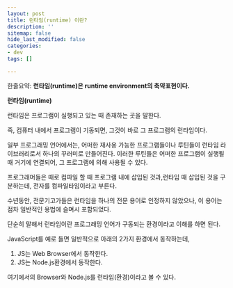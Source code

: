 ```yaml
---
layout: post
title: 런타임(runtime) 이란?
description: ''
sitemap: false
hide_last_modified: false
categories:
- dev
tags: []

---
```

한줄요약: **런타임(runtime)은 runtime environment의 축약표현이다.**

**런타임(runtime)** 

런타임은 프로그램이 실행되고 있는 때 존재하는 곳을 말한다.

즉, 컴퓨터 내에서 프로그램이 기동되면, 그것이 바로 그 프로그램의 런타임이다.

일부 프로그래밍 언어에서는, 어떠한 재사용 가능한 프로그램들이나 루틴들이 런타임 라이브러리로서 하나의 꾸러미로 만들어진다. 이러한 루틴들은 어떠한 프로그램이 실행될 때 거기에 연결되어, 그 프로그램에 의해 사용될 수 있다.

프로그래머들은 때로 컴파일 할 때 프로그램 내에 삽입된 것과,런타임 때 삽입된 것을 구분하는데, 전자를 컴파일타임이라고 부른다.

수년동안, 전문기고가들은 런타임을 하나의 전문 용어로 인정하지 않았으나, 이 용어는 점차 일반적인 용법에 슬며시 포함되었다.

단순히 말해서 런타임이란 프로그래밍 언어가 구동되는 환경이라고 이해를 하면 된다.

JavaScript를 예로 들면 일반적으로 아래의 2가지 환경에서 동작하는데,

1. JS는 Web Browser에서 동작한다.
2. JS는 Node.js환경에서 동작한다.

여기에서의 Browser와 Node.js를 런타임(환경)이라고 볼 수 있다.